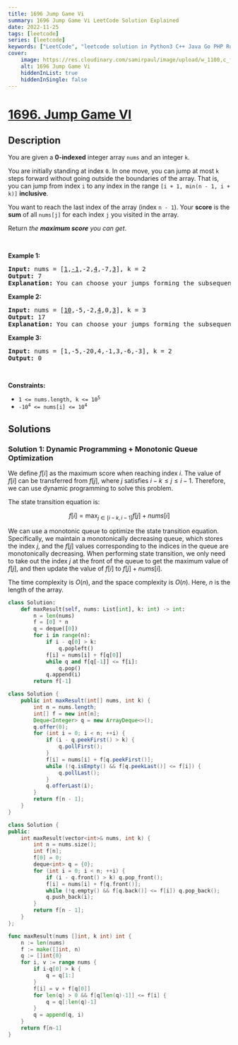 ```yaml
---
title: 1696 Jump Game Vi
summary: 1696 Jump Game Vi LeetCode Solution Explained
date: 2022-11-25
tags: [leetcode]
series: [leetcode]
keywords: ["LeetCode", "leetcode solution in Python3 C++ Java Go PHP Ruby Swift TypeScript Rust C# JavaScript C", "1696 Jump Game Vi LeetCode Solution Explained in all languages"]
cover:
    image: https://res.cloudinary.com/samirpaul/image/upload/w_1100,c_fit,co_rgb:FFFFFF,l_text:Arial_75_bold:1696 Jump Game Vi - Solution Explained/problem-solving.webp
    alt: 1696 Jump Game Vi
    hiddenInList: true
    hiddenInSingle: false
---
```



# [1696. Jump Game VI](https://leetcode.com/problems/jump-game-vi)


## Description

<p>You are given a <strong>0-indexed</strong> integer array <code>nums</code> and an integer <code>k</code>.</p>

<p>You are initially standing at index <code>0</code>. In one move, you can jump at most <code>k</code> steps forward without going outside the boundaries of the array. That is, you can jump from index <code>i</code> to any index in the range <code>[i + 1, min(n - 1, i + k)]</code> <strong>inclusive</strong>.</p>

<p>You want to reach the last index of the array (index <code>n - 1</code>). Your <strong>score</strong> is the <strong>sum</strong> of all <code>nums[j]</code> for each index <code>j</code> you visited in the array.</p>

<p>Return <em>the <strong>maximum score</strong> you can get</em>.</p>

<p>&nbsp;</p>
<p><strong class="example">Example 1:</strong></p>

<pre>
<strong>Input:</strong> nums = [<u>1</u>,<u>-1</u>,-2,<u>4</u>,-7,<u>3</u>], k = 2
<strong>Output:</strong> 7
<strong>Explanation:</strong> You can choose your jumps forming the subsequence [1,-1,4,3] (underlined above). The sum is 7.
</pre>

<p><strong class="example">Example 2:</strong></p>

<pre>
<strong>Input:</strong> nums = [<u>10</u>,-5,-2,<u>4</u>,0,<u>3</u>], k = 3
<strong>Output:</strong> 17
<strong>Explanation:</strong> You can choose your jumps forming the subsequence [10,4,3] (underlined above). The sum is 17.
</pre>

<p><strong class="example">Example 3:</strong></p>

<pre>
<strong>Input:</strong> nums = [1,-5,-20,4,-1,3,-6,-3], k = 2
<strong>Output:</strong> 0
</pre>

<p>&nbsp;</p>
<p><strong>Constraints:</strong></p>

<ul>
	<li><code>1 &lt;= nums.length, k &lt;= 10<sup>5</sup></code></li>
	<li><code>-10<sup>4</sup> &lt;= nums[i] &lt;= 10<sup>4</sup></code></li>
</ul>

## Solutions

### Solution 1: Dynamic Programming + Monotonic Queue Optimization

We define $f[i]$ as the maximum score when reaching index $i$. The value of $f[i]$ can be transferred from $f[j]$, where $j$ satisfies $i - k \leq j \leq i - 1$. Therefore, we can use dynamic programming to solve this problem.

The state transition equation is:

$$
f[i] = \max_{j \in [i - k, i - 1]} f[j] + nums[i]
$$

We can use a monotonic queue to optimize the state transition equation. Specifically, we maintain a monotonically decreasing queue, which stores the index $j$, and the $f[j]$ values corresponding to the indices in the queue are monotonically decreasing. When performing state transition, we only need to take out the index $j$ at the front of the queue to get the maximum value of $f[j]$, and then update the value of $f[i]$ to $f[j] + nums[i]$.

The time complexity is $O(n)$, and the space complexity is $O(n)$. Here, $n$ is the length of the array.

<!-- tabs:start -->

```python
class Solution:
    def maxResult(self, nums: List[int], k: int) -> int:
        n = len(nums)
        f = [0] * n
        q = deque([0])
        for i in range(n):
            if i - q[0] > k:
                q.popleft()
            f[i] = nums[i] + f[q[0]]
            while q and f[q[-1]] <= f[i]:
                q.pop()
            q.append(i)
        return f[-1]
```

```java
class Solution {
    public int maxResult(int[] nums, int k) {
        int n = nums.length;
        int[] f = new int[n];
        Deque<Integer> q = new ArrayDeque<>();
        q.offer(0);
        for (int i = 0; i < n; ++i) {
            if (i - q.peekFirst() > k) {
                q.pollFirst();
            }
            f[i] = nums[i] + f[q.peekFirst()];
            while (!q.isEmpty() && f[q.peekLast()] <= f[i]) {
                q.pollLast();
            }
            q.offerLast(i);
        }
        return f[n - 1];
    }
}
```

```cpp
class Solution {
public:
    int maxResult(vector<int>& nums, int k) {
        int n = nums.size();
        int f[n];
        f[0] = 0;
        deque<int> q = {0};
        for (int i = 0; i < n; ++i) {
            if (i - q.front() > k) q.pop_front();
            f[i] = nums[i] + f[q.front()];
            while (!q.empty() && f[q.back()] <= f[i]) q.pop_back();
            q.push_back(i);
        }
        return f[n - 1];
    }
};
```

```go
func maxResult(nums []int, k int) int {
	n := len(nums)
	f := make([]int, n)
	q := []int{0}
	for i, v := range nums {
		if i-q[0] > k {
			q = q[1:]
		}
		f[i] = v + f[q[0]]
		for len(q) > 0 && f[q[len(q)-1]] <= f[i] {
			q = q[:len(q)-1]
		}
		q = append(q, i)
	}
	return f[n-1]
}
```

<!-- tabs:end -->

<!-- end -->

